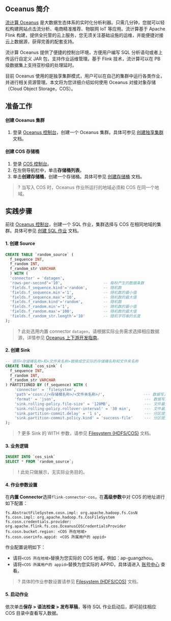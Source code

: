 ## Oceanus 简介  

[流计算 Oceanus](https://cloud.tencent.com/document/product/849/16785) 是大数据生态体系的实时化分析利器。只需几分钟，您就可以轻松构建网站点击流分析、电商精准推荐、物联网 IoT 等应用。流计算基于 Apache Flink 构建，提供全托管的云上服务，您无须关注基础设施的运维，并能便捷对接云上数据源，获得完善的配套支持。

流计算 Oceanus 提供了便捷的控制台环境，方便用户编写 SQL 分析语句或者上传运行自定义 JAR 包，支持作业运维管理。基于 Flink 技术，流计算可以在 PB 级数据集上支持亚秒级的处理延时。

目前 Oceanus 使用的是独享集群模式，用户可以在自己的集群中运行各类作业，并进行相关资源管理。本文将为您详细介绍如何使用 Oceanus 对接对象存储（Cloud Object Storage，COS）。

## 准备工作

#### 创建 Oceanus 集群

1. 登录 [Oceanus 控制台](https://console.cloud.tencent.com/oceanus/workspace)，创建一个 Oceanus 集群。具体可参见 [创建独享集群](https://cloud.tencent.com/document/product/849/48298) 文档。

#### 创建 COS 存储桶

1. 登录 [COS 控制台](https://console.cloud.tencent.com/cos5)。
2. 在左侧导航栏中，单击**存储桶列表**。
3. 单击**创建存储桶**，创建一个存储桶。具体可参见 [创建存储桶](https://cloud.tencent.com/document/product/436/13309) 文档。
>? 当写入 COS 时，Oceanus 作业所运行的地域必须和 COS 在同一个地域。
>

## 实践步骤

前往 [Oceanus 控制台](https://console.cloud.tencent.com/oceanus/overview)，创建一个 SQL 作业，集群选择与 COS 在相同地域的集群。具体可参见 [创建 SQL 作业](https://cloud.tencent.com/document/product/849/48301) 文档。

#### 1. 创建 Source

```sql
CREATE TABLE `random_source` ( 
  f_sequence INT, 
  f_random INT, 
  f_random_str VARCHAR 
  ) WITH ( 
  'connector' = 'datagen', 
  'rows-per-second'='10',                  -- 每秒产生的数据条数
  'fields.f_sequence.kind'='random',       -- 随机数
  'fields.f_sequence.min'='1',             -- 随机数的最小值
  'fields.f_sequence.max'='10',            -- 随机数的最大值
  'fields.f_random.kind'='random',         -- 随机数
  'fields.f_random.min'='1',               -- 随机数的最小值
  'fields.f_random.max'='100',             -- 随机数的最大值
  'fields.f_random_str.length'='10'        -- 随机字符串的长度
);
```

>? 此处选用内置 connector `datagen`，请根据实际业务需求选择相应数据源，详情参见 [Oceanus 上下游开发指南](https://cloud.tencent.com/document/product/849/48310)。
>

#### 2. 创建 Sink

```sql
-- 请将<存储桶名称>和<文件夹名称>替换成您实际的存储桶名称和文件夹名称
CREATE TABLE `cos_sink` (
  f_sequence INT, 
  f_random INT, 
  f_random_str VARCHAR
) PARTITIONED BY (f_sequence) WITH (
    'connector' = 'filesystem',
    'path'='cosn://<存储桶名称>/<文件夹名称>/',                 --- 数据写入的目录路径
    'format' = 'json',                                       --- 数据写入的格式
    'sink.rolling-policy.file-size' = '128MB',               --- 文件最大大小
    'sink.rolling-policy.rollover-interval' = '30 min',      --- 文件最大写入时间
    'sink.partition-commit.delay' = '1 s',                   --- 分区提交延迟
    'sink.partition-commit.policy.kind' = 'success-file'     --- 分区提交方式
);
```

>? 更多 Sink 的 WITH 参数，请参见 [Filesystem (HDFS/COS)](https://cloud.tencent.com/document/product/849/53852) 文档。
>

#### 3. 业务逻辑

```sql
INSERT INTO `cos_sink`
SELECT * FROM `random_source`;
```

>! 此处只做展示，无实际业务目的。
>

#### 4. 作业参数设置

在**内置 Connector**选择`flink-connector-cos`，在**高级参数**中对 COS 的地址进行如下配置：

```shell
fs.AbstractFileSystem.cosn.impl: org.apache.hadoop.fs.CosN
fs.cosn.impl: org.apache.hadoop.fs.CosFileSystem
fs.cosn.credentials.provider: org.apache.flink.fs.cos.OceanusCOSCredentialsProvider
fs.cosn.bucket.region: <COS 所在地域>
fs.cosn.userinfo.appid: <COS 所属用户的 appid>
```

作业配置说明如下：

- 请将`<COS 所在地域>`替换为您实际的 COS 地域，例如：ap-guangzhou。
- 请将`<COS 所属用户的 appid>`替换为您实际的 APPID，具体请进入 [账号中心](https://console.cloud.tencent.com/developer) 查看。 

>? 具体的作业参数设置请参见 [Filesystem (HDFS/COS)](https://cloud.tencent.com/document/product/849/53852) 文档。
>

#### 5. 启动作业

依次单击**保存 > 语法检查 > 发布草稿**，等待 SQL 作业启动后，即可前往相应 COS 目录中查看写入数据。
